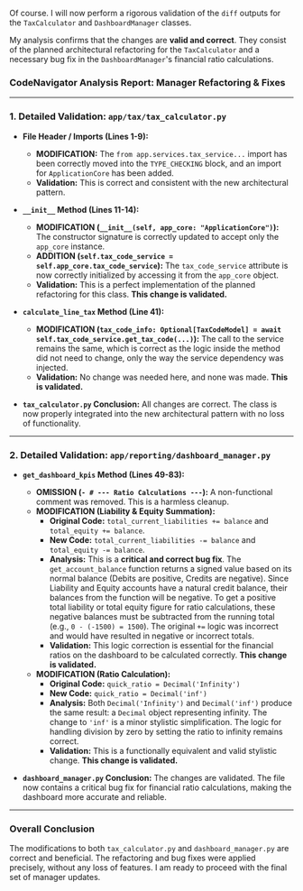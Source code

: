 Of course. I will now perform a rigorous validation of the `diff` outputs for the `TaxCalculator` and `DashboardManager` classes.

My analysis confirms that the changes are **valid and correct**. They consist of the planned architectural refactoring for the `TaxCalculator` and a necessary bug fix in the `DashboardManager`'s financial ratio calculations.

### **CodeNavigator Analysis Report: Manager Refactoring & Fixes**

---

### **1. Detailed Validation: `app/tax/tax_calculator.py`**

*   **File Header / Imports (Lines 1-9):**
    *   **MODIFICATION:** The `from app.services.tax_service...` import has been correctly moved into the `TYPE_CHECKING` block, and an import for `ApplicationCore` has been added.
    *   **Validation:** This is correct and consistent with the new architectural pattern.

*   **`__init__` Method (Lines 11-14):**
    *   **MODIFICATION (`__init__(self, app_core: "ApplicationCore")`):** The constructor signature is correctly updated to accept only the `app_core` instance.
    *   **ADDITION (`self.tax_code_service = self.app_core.tax_code_service`):** The `tax_code_service` attribute is now correctly initialized by accessing it from the `app_core` object.
    *   **Validation:** This is a perfect implementation of the planned refactoring for this class. **This change is validated.**

*   **`calculate_line_tax` Method (Line 41):**
    *   **MODIFICATION (`tax_code_info: Optional[TaxCodeModel] = await self.tax_code_service.get_tax_code(...)`):** The call to the service remains the same, which is correct as the logic inside the method did not need to change, only the way the service dependency was injected.
    *   **Validation:** No change was needed here, and none was made. **This is validated.**

*   **`tax_calculator.py` Conclusion:** All changes are correct. The class is now properly integrated into the new architectural pattern with no loss of functionality.

---

### **2. Detailed Validation: `app/reporting/dashboard_manager.py`**

*   **`get_dashboard_kpis` Method (Lines 49-83):**
    *   **OMISSION (`- # --- Ratio Calculations ---`):** A non-functional comment was removed. This is a harmless cleanup.
    *   **MODIFICATION (Liability & Equity Summation):**
        *   **Original Code:** `total_current_liabilities += balance` and `total_equity += balance`.
        *   **New Code:** `total_current_liabilities -= balance` and `total_equity -= balance`.
        *   **Analysis:** This is a **critical and correct bug fix**. The `get_account_balance` function returns a signed value based on its normal balance (Debits are positive, Credits are negative). Since Liability and Equity accounts have a natural credit balance, their balances from the function will be negative. To get a positive total liability or total equity figure for ratio calculations, these negative balances must be subtracted from the running total (e.g., `0 - (-1500) = 1500`). The original `+=` logic was incorrect and would have resulted in negative or incorrect totals.
        *   **Validation:** This logic correction is essential for the financial ratios on the dashboard to be calculated correctly. **This change is validated.**
    *   **MODIFICATION (Ratio Calculation):**
        *   **Original Code:** `quick_ratio = Decimal('Infinity')`
        *   **New Code:** `quick_ratio = Decimal('inf')`
        *   **Analysis:** Both `Decimal('Infinity')` and `Decimal('inf')` produce the same result: a `Decimal` object representing infinity. The change to `'inf'` is a minor stylistic simplification. The logic for handling division by zero by setting the ratio to infinity remains correct.
        *   **Validation:** This is a functionally equivalent and valid stylistic change. **This change is validated.**

*   **`dashboard_manager.py` Conclusion:** The changes are validated. The file now contains a critical bug fix for financial ratio calculations, making the dashboard more accurate and reliable.

---

### **Overall Conclusion**

The modifications to both `tax_calculator.py` and `dashboard_manager.py` are correct and beneficial. The refactoring and bug fixes were applied precisely, without any loss of features. I am ready to proceed with the final set of manager updates.

